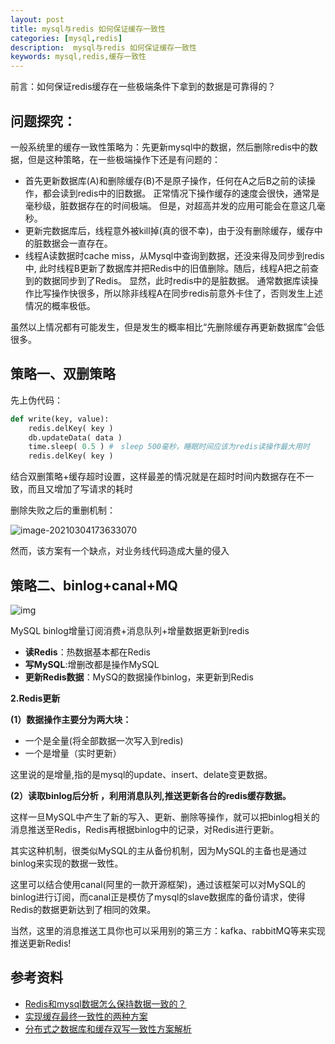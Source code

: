 ```yaml
---
layout: post
title: mysql与redis 如何保证缓存一致性
categories: [mysql,redis]
description:  mysql与redis 如何保证缓存一致性
keywords: mysql,redis,缓存一致性
---
```




前言：如何保证redis缓存在一些极端条件下拿到的数据是可靠得的？

## 问题探究：

一般系统里的缓存一致性策略为：先更新mysql中的数据，然后删除redis中的数据，但是这种策略，在一些极端操作下还是有问题的：

- 首先更新数据库(A)和删除缓存(B)不是原子操作，任何在A之后B之前的读操作，都会读到redis中的旧数据。
  正常情况下操作缓存的速度会很快，通常是毫秒级，脏数据存在的时间极端。
  但是，对超高并发的应用可能会在意这几毫秒。
- 更新完数据库后，线程意外被kill掉(真的很不幸)，由于没有删除缓存，缓存中的脏数据会一直存在。
- 线程A读数据时cache miss，从Mysql中查询到数据，还没来得及同步到redis中,
  此时线程B更新了数据库并把Redis中的旧值删除。随后，线程A把之前查到的数据同步到了Redis。
  显然，此时redis中的是脏数据。
  通常数据库读操作比写操作快很多，所以除非线程A在同步redis前意外卡住了，否则发生上述情况的概率极低。

虽然以上情况都有可能发生，但是发生的概率相比“先删除缓存再更新数据库”会低很多。



## 策略一、双删策略

先上伪代码：

```python
def write(key, value):
	redis.delKey( key )
	db.updateData( data )
	time.sleep( 0.5 ) #　sleep 500毫秒，睡眠时间应该为redis读操作最大用时
	redis.delKey( key )
```

结合双删策略+缓存超时设置，这样最差的情况就是在超时时间内数据存在不一致，而且又增加了写请求的耗时



删除失败之后的重删机制：

![image-20210304173633070](http://beangogo.cn/assets/images/artcles/2021-02-26-mysql-redis数据一致性.assets/image-20210304173633070.png)

然而，该方案有一个缺点，对业务线代码造成大量的侵入



## 策略二、binlog+canal+MQ

![img](http://beangogo.cn/assets/images/artcles/2021-02-26-mysql-redis数据一致性.assets/1049928-78c959e0e4696330.webp)

MySQL binlog增量订阅消费+消息队列+增量数据更新到redis

- **读Redis**：热数据基本都在Redis
- **写MySQL**:增删改都是操作MySQL
- **更新Redis数据**：MySQ的数据操作binlog，来更新到Redis

**2.Redis更新**

**(1）数据操作主要分为两大块：**

- 一个是全量(将全部数据一次写入到redis)
- 一个是增量（实时更新）

这里说的是增量,指的是mysql的update、insert、delate变更数据。

**(2）读取binlog后分析 ，利用消息队列,推送更新各台的redis缓存数据。**

这样一旦MySQL中产生了新的写入、更新、删除等操作，就可以把binlog相关的消息推送至Redis，Redis再根据binlog中的记录，对Redis进行更新。

其实这种机制，很类似MySQL的主从备份机制，因为MySQL的主备也是通过binlog来实现的数据一致性。

这里可以结合使用canal(阿里的一款开源框架)，通过该框架可以对MySQL的binlog进行订阅，而canal正是模仿了mysql的slave数据库的备份请求，使得Redis的数据更新达到了相同的效果。

当然，这里的消息推送工具你也可以采用别的第三方：kafka、rabbitMQ等来实现推送更新Redis!



## 参考资料

- [Redis和mysql数据怎么保持数据一致的？](https://juejin.cn/post/6844903805641818120)
- [实现缓存最终一致性的两种方案](https://www.jianshu.com/p/fbe6a7928229?utm_source=oschina-app)
- [分布式之数据库和缓存双写一致性方案解析](https://www.cnblogs.com/rjzheng/p/9041659.html?spm=a2c6h.12873639.0.0.2020fe8dbuaVRu)

